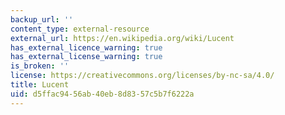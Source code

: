 ```yaml
---
backup_url: ''
content_type: external-resource
external_url: https://en.wikipedia.org/wiki/Lucent
has_external_licence_warning: true
has_external_license_warning: true
is_broken: ''
license: https://creativecommons.org/licenses/by-nc-sa/4.0/
title: Lucent
uid: d5ffac94-56ab-40eb-8d83-57c5b7f6222a
---
```

